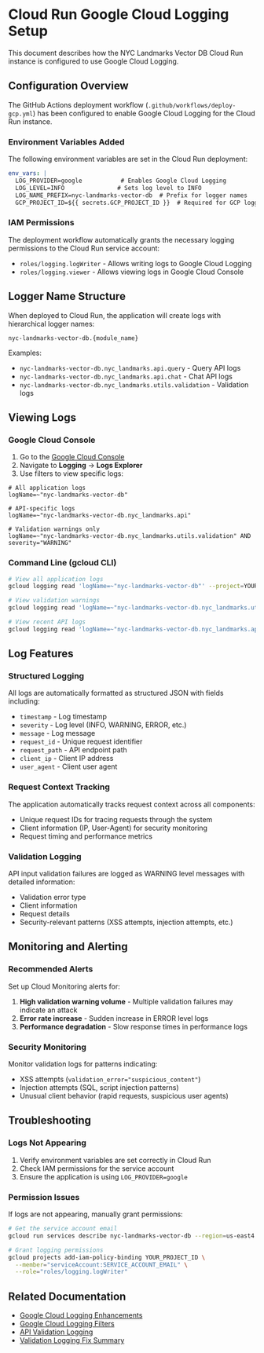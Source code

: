 # Cloud Run Google Cloud Logging Setup

This document describes how the NYC Landmarks Vector DB Cloud Run instance is configured to use Google Cloud Logging.

## Configuration Overview

The GitHub Actions deployment workflow (`.github/workflows/deploy-gcp.yml`) has been configured to enable Google Cloud Logging for the Cloud Run instance.

### Environment Variables Added

The following environment variables are set in the Cloud Run deployment:

```yaml
env_vars: |
  LOG_PROVIDER=google           # Enables Google Cloud Logging
  LOG_LEVEL=INFO               # Sets log level to INFO
  LOG_NAME_PREFIX=nyc-landmarks-vector-db  # Prefix for logger names
  GCP_PROJECT_ID=${{ secrets.GCP_PROJECT_ID }}  # Required for GCP logging
```

### IAM Permissions

The deployment workflow automatically grants the necessary logging permissions to the Cloud Run service account:

- `roles/logging.logWriter` - Allows writing logs to Google Cloud Logging
- `roles/logging.viewer` - Allows viewing logs in Google Cloud Console

## Logger Name Structure

When deployed to Cloud Run, the application will create logs with hierarchical logger names:

```
nyc-landmarks-vector-db.{module_name}
```

Examples:

- `nyc-landmarks-vector-db.nyc_landmarks.api.query` - Query API logs
- `nyc-landmarks-vector-db.nyc_landmarks.api.chat` - Chat API logs
- `nyc-landmarks-vector-db.nyc_landmarks.utils.validation` - Validation logs

## Viewing Logs

### Google Cloud Console

1. Go to the [Google Cloud Console](https://console.cloud.google.com/)
1. Navigate to **Logging** → **Logs Explorer**
1. Use filters to view specific logs:

```
# All application logs
logName=~"nyc-landmarks-vector-db"

# API-specific logs
logName=~"nyc-landmarks-vector-db.nyc_landmarks.api"

# Validation warnings only
logName=~"nyc-landmarks-vector-db.nyc_landmarks.utils.validation" AND severity="WARNING"
```

### Command Line (gcloud CLI)

```bash
# View all application logs
gcloud logging read 'logName=~"nyc-landmarks-vector-db"' --project=YOUR_PROJECT_ID --limit=50

# View validation warnings
gcloud logging read 'logName=~"nyc-landmarks-vector-db.nyc_landmarks.utils.validation" AND severity="WARNING"' --project=YOUR_PROJECT_ID --limit=20

# View recent API logs
gcloud logging read 'logName=~"nyc-landmarks-vector-db.nyc_landmarks.api" AND timestamp>="2025-06-08T00:00:00Z"' --project=YOUR_PROJECT_ID --limit=30
```

## Log Features

### Structured Logging

All logs are automatically formatted as structured JSON with fields including:

- `timestamp` - Log timestamp
- `severity` - Log level (INFO, WARNING, ERROR, etc.)
- `message` - Log message
- `request_id` - Unique request identifier
- `request_path` - API endpoint path
- `client_ip` - Client IP address
- `user_agent` - Client user agent

### Request Context Tracking

The application automatically tracks request context across all components:

- Unique request IDs for tracing requests through the system
- Client information (IP, User-Agent) for security monitoring
- Request timing and performance metrics

### Validation Logging

API input validation failures are logged as WARNING level messages with detailed information:

- Validation error type
- Client information
- Request details
- Security-relevant patterns (XSS attempts, injection attempts, etc.)

## Monitoring and Alerting

### Recommended Alerts

Set up Cloud Monitoring alerts for:

1. **High validation warning volume** - Multiple validation failures may indicate an attack
1. **Error rate increase** - Sudden increase in ERROR level logs
1. **Performance degradation** - Slow response times in performance logs

### Security Monitoring

Monitor validation logs for patterns indicating:

- XSS attempts (`validation_error="suspicious_content"`)
- Injection attempts (SQL, script injection patterns)
- Unusual client behavior (rapid requests, suspicious user agents)

## Troubleshooting

### Logs Not Appearing

1. Verify environment variables are set correctly in Cloud Run
1. Check IAM permissions for the service account
1. Ensure the application is using `LOG_PROVIDER=google`

### Permission Issues

If logs are not appearing, manually grant permissions:

```bash
# Get the service account email
gcloud run services describe nyc-landmarks-vector-db --region=us-east4 --format="value(spec.template.spec.serviceAccountName)"

# Grant logging permissions
gcloud projects add-iam-policy-binding YOUR_PROJECT_ID \
  --member="serviceAccount:SERVICE_ACCOUNT_EMAIL" \
  --role="roles/logging.logWriter"
```

## Related Documentation

- [Google Cloud Logging Enhancements](google_cloud_logging_enhancements.md)
- [Google Cloud Logging Filters](google_cloud_logging_filters.md)
- [API Validation Logging](api_validation_logging.md)
- [Validation Logging Fix Summary](validation_logging_fix_summary.md)
